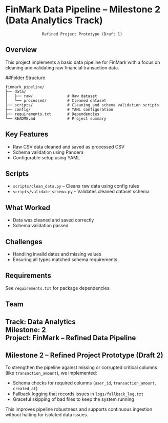 # FinMark Data Pipeline – Milestone 2 (Data Analytics Track)
                    Refined Project Prototype (Draft 1)

## Overview

This project implements a basic data pipeline for FinMark with a focus on cleaning and validating raw financial transaction data.

##Folder Structure

```
finmark_pipeline/
├── data/
│   ├── raw/               # Raw dataset
│   └── processed/         # Cleaned dataset
├── scripts/               # Cleaning and schema validation scripts
├── config/                # YAML configuration
├── requirements.txt       # Dependencies
└── README.md              # Project summary
```

##  Key Features
- Raw CSV data cleaned and saved as processed CSV
- Schema validation using Pandera
- Configurable setup using YAML

##  Scripts
- `scripts/clean_data.py` – Cleans raw data using config rules
- `scripts/validate_schema.py` – Validates cleaned dataset schema

## What Worked
- Data was cleaned and saved correctly
- Schema validation passed

## Challenges
- Handling invalid dates and missing values
- Ensuring all types matched schema requirements

## Requirements
See `requirements.txt` for package dependencies.

## Team
**Track**: Data Analytics  
**Milestone**: 2  
**Project**: FinMark – Refined Data Pipeline  
-----------------------------------------------------
## Milestone 2 – Refined Project Prototype (Draft 2)

To strengthen the pipeline against missing or corrupted critical columns (like `transaction_amount`), we implemented:

- Schema checks for required columns (`user_id`, `transaction_amount`, `created_at`)
- Fallback logging that records issues in `logs/fallback_log.txt`
- Graceful skipping of bad files to keep the system running

This improves pipeline robustness and supports continuous ingestion without halting for isolated data issues.
